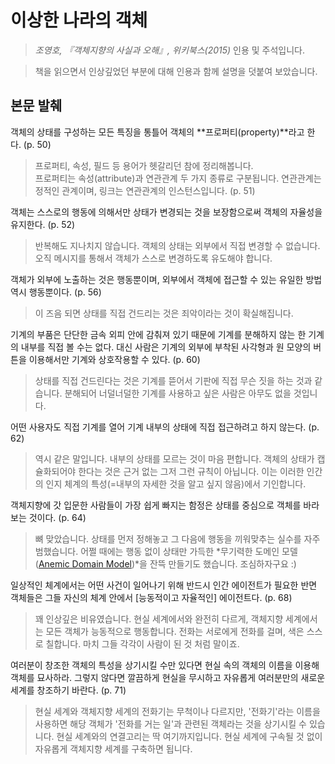 # 이상한 나라의 객체

> *조영호, 『객체지향의 사실과 오해』, 위키북스(2015)* 인용 및 주석입니다.

> 책을 읽으면서 인상깊었던 부분에 대해 인용과 함께 설명을 덧붙여 보았습니다.

## 본문 발췌

객체의 상태를 구성하는 모든 특징을 통틀어 객체의 **프로퍼티(property)**라고 한다. (p. 50)

> 프로퍼티, 속성, 필드 등 용어가 헷갈리던 참에 정리해봅니다.    
> 프로퍼티는 속성(attribute)과 연관관계 두 가지 종류로 구분됩니다. 연관관계는 정적인 관계이며, 링크는 연관관계의 인스턴스입니다. (p. 51)

객체는 스스로의 행동에 의해서만 상태가 변경되는 것을 보장함으로써 객체의 자율성을 유지한다. (p. 52)

> 반복해도 지나치지 않습니다. 객체의 상태는 외부에서 직접 변경할 수 없습니다. 오직 메시지를 통해서 객체가 스스로 변경하도록 유도해야 합니다.

객체가 외부에 노출하는 것은 행동뿐이며, 외부에서 객체에 접근할 수 있는 유일한 방법 역시 행동뿐이다. (p. 56)

> 이 즈음 되면 상태를 직접 건드리는 것은 죄악이라는 것이 확실해집니다.

기계의 부품은 단단한 금속 외피 안에 감춰져 있기 때문에 기계를 분해하지 않는 한 기계의 내부를 직접 볼 수는 없다. 대신 사람은 기계의 외부에 부착된 사각형과 원 모양의 버튼을 이용해서만 기계와 상호작용할 수 있다. (p. 60)

> 상태를 직접 건드린다는 것은 기계를 뜯어서 기판에 직접 무슨 짓을 하는 것과 같습니다. 분해되어 너덜너덜한 기계를 사용하고 싶은 사람은 아무도 없을 것입니다.

어떤 사용자도 직접 기계를 열어 기계 내부의 상태에 직접 접근하려고 하지 않는다. (p. 62)

> 역시 같은 말입니다. 내부의 상태를 모르는 것이 마음 편합니다. 객체의 상태가 캡슐화되어야 한다는 것은 근거 없는 그저 그런 규칙이 아닙니다. 이는 이러한 인간의 인지 체계의 특성(=내부의 자세한 것을 알고 싶지 않음)에서 기인합니다.

객체지향에 갓 입문한 사람들이 가장 쉽게 빠지는 함정은 상태를 중심으로 객체를 바라보는 것이다. (p. 64)

> 뼈 맞았습니다. 상태를 먼저 정해놓고 그 다음에 행동을 끼워맞추는 실수를 자주 범했습니다. 어쩔 때에는 행동 없이 상태만 가득한 *무기력한 도메인 모델([Anemic Domain Model](https://www.martinfowler.com/bliki/AnemicDomainModel.html))*을 잔뜩 만들기도 했습니다. 조심하자구요 :)

일상적인 체계에서는 어떤 사건이 일어나기 위해 반드시 인간 에이전트가 필요한 반면 객체들은 그들 자신의 체계 안에서 [능동적이고 자율적인] 에이전트다. (p. 68)

> 꽤 인상깊은 비유였습니다. 현실 세계에서와 완전히 다르게, 객체지향 세계에서는 모든 객체가 능동적으로 행동합니다. 전화는 서로에게 전화를 걸며, 색은 스스로 칠합니다. 마치 그들 각각이 사람이 된 것 처럼 말이죠.

여러분이 창조한 객체의 특성을 상기시킬 수만 있다면 현실 속의 객체의 이름을 이용해 객체를 묘사하라. 그렇지 않다면 깔끔하게 현실을 무시하고 자유롭게 여러분만의 새로운 세계를 창조하기 바란다. (p. 71)

> 현실 세계와 객체지향 세계의 전화기는 무척이나 다르지만, '전화기'라는 이름을 사용하면 해당 객체가 '전화를 거는 일'과 관련된 객체라는 것을 상기시킬 수 있습니다. 현실 세계와의 연결고리는 딱 여기까지입니다. 현실 세계에 구속될 것 없이 자유롭게 객체지향 세계를 구축하면 됩니다.
